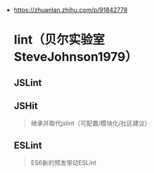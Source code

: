 ﻿- https://zhuanlan.zhihu.com/p/91842778

  # lint（贝尔实验室 SteveJohnson1979）

  ## JSLint

  ## JSHit

  > 继承并取代jslint（可配置/模块化/社区建议）

  ## ESLint

  > ES6新的预发带动ESLint
